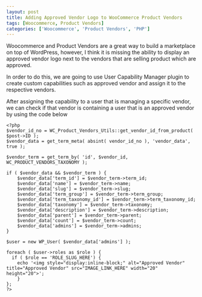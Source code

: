 ```yaml
---
layout: post
title: Adding Approved Vendor Logo to WooCommerce Product Vendors
tags: [Woocommerce, Product Vendors]
categories: ['Woocommerce', 'Product Vendors', 'PHP']
---
```



Woocommerce and Product Vendors are a great way to build a marketplace on top
of WordPress, however, I think it is missing the ability to display an
approved vendor logo next to the vendors that are selling product which are
approved.


In order to do this, we are going to use User Capability Manager plugin to create
custom capabilities such as approved vendor and assign it to the respective vendors.

After assigning the capability to a user that is managing a specific vendor, we can
check if that vendor is containing a user that is an approved vendor by using the
code below

```
<?php
$vendor_id_no = WC_Product_Vendors_Utils::get_vendor_id_from_product( $post->ID );
$vendor_data = get_term_meta( absint( vendor_id_no ), 'vendor_data', true );

$vendor_term = get_term_by( 'id', $vendor_id, WC_PRODUCT_VENDORS_TAXONOMY );

if ( $vendor_data && $vendor_term ) {
	$vendor_data['term_id'] = $vendor_term->term_id;
	$vendor_data['name'] = $vendor_term->name;
	$vendor_data['slug'] = $vendor_term->slug;
	$vendor_data['term_group'] = $vendor_term->term_group;
	$vendor_data['term_taxonomy_id'] = $vendor_term->term_taxonomy_id;
	$vendor_data['taxonomy'] = $vendor_term->taxonomy;
	$vendor_data['description'] = $vendor_term->description;
	$vendor_data['parent'] = $vendor_term->parent;
	$vendor_data['count'] = $vendor_term->count;
	$vendor_data['admins'] = $vendor_term->admins;
}

$user = new WP_User( $vendor_data['admins'] );

foreach ( $user->roles as $role ) {
  if ( $role == 'ROLE_SLUG_HERE') {
	echo '<img style="display:inline-block;" alt="Approved Vendor" title="Approved Vendor" src="IMAGE_LINK_HERE" width="20" height="20">';
	}
};
?>
```
